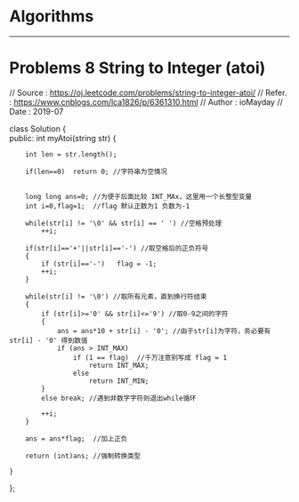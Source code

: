 Algorithms
=========

----------------------------------

# Problems 8 String to Integer (atoi) 


// Source : https://oj.leetcode.com/problems/string-to-integer-atoi/
// Refer.  : https://www.cnblogs.com/lca1826/p/6361310.html
// Author : ioMayday
// Date   : 2019-07

class Solution {  
public:
int myAtoi(string str) {
        
        int len = str.length(); 
        
        if(len==0)  return 0; //字符串为空情况
        
    
        long long ans=0; //为便于后面比较 INT_MAx，这里用一个长整型变量
        int i=0,flag=1;  //flag 默认正数为1 负数为-1
        
        while(str[i] != '\0' && str[i] == ' ') //空格预处理
            ++i;
       
        if(str[i]=='+'||str[i]=='-') //取空格后的正负符号
        {
            if (str[i]=='-')   flag = -1;
            ++i;
        }
        
        while(str[i] != '\0') //取所有元素，直到换行符结束
        {
            if (str[i]>='0' && str[i]<='9') //取0-9之间的字符
            {
                ans = ans*10 + str[i] - '0'; //由于str[i]为字符，务必要有 str[i] - '0' 得到数值
                if (ans > INT_MAX)
                    if (1 == flag)  //千万注意别写成 flag = 1
                        return INT_MAX;
                    else
                        return INT_MIN;
            }
            else break; //遇到非数字字符则退出while循环
            
            ++i;            
        }
        
        ans = ans*flag;  //加上正负
        
        return (int)ans; //强制转换类型      
        
    }
};
